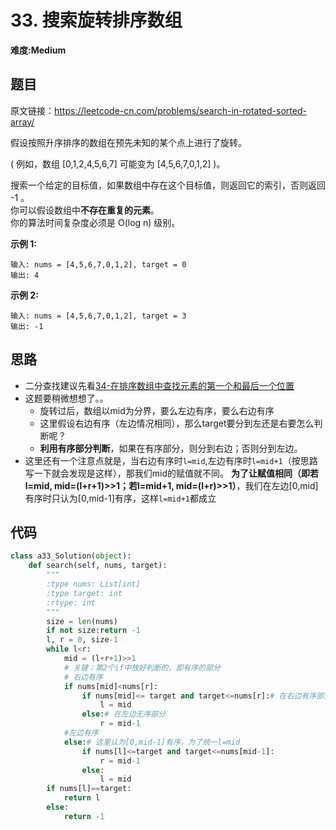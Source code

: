 # 33. 搜索旋转排序数组
**难度:Medium**
## 题目
原文链接：https://leetcode-cn.com/problems/search-in-rotated-sorted-array/

假设按照升序排序的数组在预先未知的某个点上进行了旋转。

( 例如，数组 [0,1,2,4,5,6,7] 可能变为 [4,5,6,7,0,1,2] )。

搜索一个给定的目标值，如果数组中存在这个目标值，则返回它的索引，否则返回 -1 。  
你可以假设数组中**不存在重复的元素**。  
你的算法时间复杂度必须是 O(log n) 级别。

**示例 1:**
```
输入: nums = [4,5,6,7,0,1,2], target = 0
输出: 4
```
**示例 2:**
```
输入: nums = [4,5,6,7,0,1,2], target = 3
输出: -1
```
## 思路
* 二分查找建议先看[34-在排序数组中查找元素的第一个和最后一个位置](https://github.com/czzbb/leetcode-python/blob/master/code/0034-%E5%9C%A8%E6%8E%92%E5%BA%8F%E6%95%B0%E7%BB%84%E4%B8%AD%E6%9F%A5%E6%89%BE%E5%85%83%E7%B4%A0%E7%9A%84%E7%AC%AC%E4%B8%80%E4%B8%AA%E5%92%8C%E6%9C%80%E5%90%8E%E4%B8%80%E4%B8%AA%E4%BD%8D%E7%BD%AE.md)
* 这题要稍微想想了。。
  * 旋转过后，数组以mid为分界，要么左边有序，要么右边有序
  * 这里假设右边有序（左边情况相同），那么target要分到左还是右要怎么判断呢？
  * **利用有序部分判断**，如果在有序部分，则分到右边；否则分到左边。
* 这里还有一个注意点就是，当右边有序时`l=mid`,左边有序时`l=mid+1`（按思路写一下就会发现是这样），那我们mid的赋值就不同。
**为了让赋值相同（即若l=mid, mid=(l+r+1)>>1；若l=mid+1, mid=(l+r)>>1）**，我们在左边[0,mid]有序时只认为[0,mid-1]有序，这样`l=mid+1`都成立

## 代码
```python
class a33_Solution(object):
    def search(self, nums, target):
        """
        :type nums: List[int]
        :type target: int
        :rtype: int
        """
        size = len(nums)
        if not size:return -1
        l, r = 0, size-1
        while l<r:
            mid = (l+r+1)>>1
            # 关键：第2个if中放好判断的，即有序的部分
            # 右边有序
            if nums[mid]<nums[r]:
                if nums[mid]<= target and target<=nums[r]:# 在右边有序部分
                    l = mid
                else:# 在左边无序部分
                    r = mid-1
            #左边有序
            else:# 这里认为[0,mid-1]有序，为了统一l=mid
                if nums[l]<=target and target<=nums[mid-1]:
                    r = mid-1
                else:
                    l = mid
        if nums[l]==target:
            return l
        else:
            return -1
```
